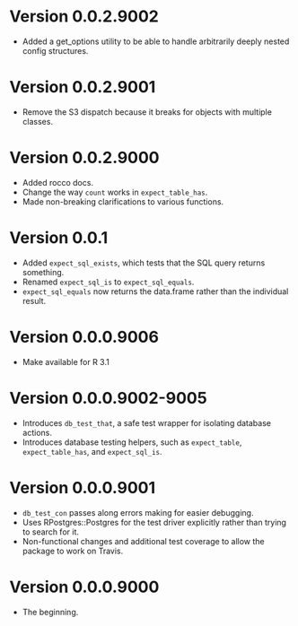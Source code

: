 # Version 0.0.2.9002
- Added a get_options utility to be able to handle arbitrarily deeply nested config structures.

# Version 0.0.2.9001
- Remove the S3 dispatch because it breaks for objects with multiple classes.

# Version 0.0.2.9000
- Added rocco docs.
- Change the way `count` works in `expect_table_has`.
- Made non-breaking clarifications to various functions.

# Version 0.0.1
- Added `expect_sql_exists`, which tests that the SQL query returns something.
- Renamed `expect_sql_is` to `expect_sql_equals`.
- `expect_sql_equals` now returns the data.frame rather than the individual result.

# Version 0.0.0.9006
- Make available for R 3.1

# Version 0.0.0.9002-9005
- Introduces `db_test_that`, a safe test wrapper for isolating database actions.
- Introduces database testing helpers, such as `expect_table`, `expect_table_has`, and `expect_sql_is`.

# Version 0.0.0.9001
- `db_test_con` passes along errors making for easier debugging.
- Uses RPostgres::Postgres for the test driver explicitly rather than trying to search for it.
- Non-functional changes and additional test coverage to allow the package to work on Travis.

# Version 0.0.0.9000
- The beginning.
